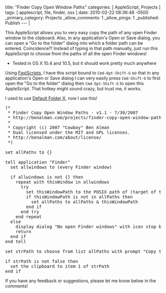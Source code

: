title: "Finder Copy Open Window Paths"
categories: [ AppleScript, Projects ]
tags: [ applescript, file, finder, osx ]
date: 2010-02-22 08:36:48 -0500
_primary_category: Projects
_allow_comments: 1
_allow_pings: 1
_published: Publish
--- |

This AppleScript allows you to very easy copy the path of any open Finder window to the clipboard. Also, in any application's Open or Save dialog, you can open a "Go to the folder" dialog into which a folder path can be entered. Coincidence?! Instead of typing in that path manually, just run this AppleScript to choose from the paths of all the open Finder windows!

<!--MORE-->

* Tested in OS X 10.4 and 10.5, but it should work pretty much anywhere

Using [FastScripts](http://www.red-sweater.com/fastscripts/), I have this script bound to `Cmd-Opt-Shift-G` so that in any application's Open or Save dialog I can very easily press `Cmd-Shift-G` to first open the "Go to the folder" dialog then `Cmd-Opt-Shift-G` to open this AppleScript. That hotkey might sound crazy, but trust me, it works.

I used to use [Default Folder X](http://www.stclairsoft.com/DefaultFolderX/), now I use this!

<pre class="brush:applescript">
(*
 * Finder Copy Open Window Paths - v1.1 - 7/30/2007
 * http://benalman.com/projects/finder-copy-open-window-paths/
 *
 * Copyright (c) 2007 "Cowboy" Ben Alman
 * Dual licensed under the MIT and GPL licenses.
 * http://benalman.com/about/license/
 *)

set allPaths to {}

tell application "Finder"
  set allwindows to (every Finder window)
  
  if allwindows is not {} then
    repeat with thisWindow in allwindows
      try
        set thisWindowPath to the POSIX path of (target of thisWindow as alias)
        if thisWindowPath is not in allPaths then
          set allPaths to allPaths & thisWindowPath
        end if
      end try
    end repeat
  else
    display dialog "No open Finder windows" with icon stop buttons {"Bloops!"} default button 1
    return
  end if
end tell

set strPath to choose from list allPaths with prompt "Copy the path of a Finder window:" default items item 1 of allPaths without multiple selections allowed

if strPath is not false then
  set the clipboard to item 1 of strPath
end if
</pre>

If you have any feedback or suggestions, please let me know below in the comments!

